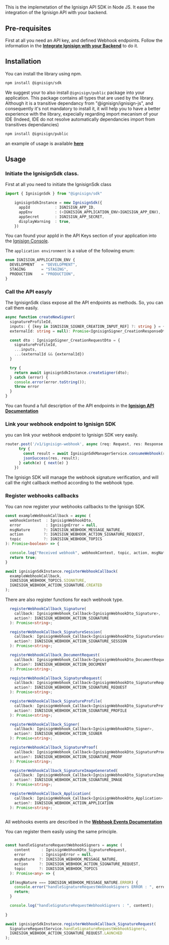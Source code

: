 #

This is the implemetation of the Ignisign API SDK in Node JS. It ease the integration of the Ignisign API with your backend.

## Pre-requisites

First at all you need an API key, and defined Webhook endpoints. 
Follow the information in the **[Integrate Ignisign with your Backend](https://doc.ignisign.io/#tag/Integrate-Ignisign-with-your-Backend)** to do it.

## Installation

You can install the library using npm.

```bash
npm install @ignisign/sdk
```

We suggest your to also install `@ignisign/public` package into your application. This package contains all types that are used by the library.
Although it is a transitive dependancy from "@ignisign/ignisign-js", and consequently it's not mandatory to install it, it will help you to have a better experience with the library, expecially regarding import mecanism of your IDE (Indeed, IDE do not resolve automatically dependancies import from  transitives dependancies)

```bash
npm install @ignisign/public
```

an example of usage is available **[here](https://github.com/ignisign/ignisign-examples/tree/main/ignisign-node-example)**

## Usage

### Initiate the IgnisignSdk class.

First at all you need to initiate the IgnisignSdk class

```typescript
import { IgnisignSdk } from "@ignisign/sdk"

    ignisignSdkInstance = new IgnisignSdk({
      appId           : IGNISIGN_APP_ID,
      appEnv          : (<IGNISIGN_APPLICATION_ENV>IGNISIGN_APP_ENV),
      appSecret       : IGNISIGN_APP_SECRET,
      displayWarning  : true,
    })
```

You can found your appId in the API Keys section of your application into the [Ignisign Console](https://console.ignisign.io/).

The `application environment` is a value of the following enum:

```typescript
enum IGNISIGN_APPLICATION_ENV {
  DEVELOPMENT   = "DEVELOPMENT",
  STAGING       = "STAGING",
  PRODUCTION    = "PRODUCTION",
}
```

### Call the API easyly

The IgnisignSdk class expose all the API endpoints as methods.
So, you can call them easily.

```typescript
async function createNewSigner(
  signatureProfileId, 
  inputs: { [key in IGNISIGN_SIGNER_CREATION_INPUT_REF] ?: string } = {}, 
  externalId: string = null): Promise<IgnisignSigner_CreationResponseDto> {  

  const dto : IgnisignSigner_CreationRequestDto = {
    signatureProfileId,
    ...inputs,
    ...(externalId && {externalId})
  }

  try {
    return await ignisignSdkInstance.createSigner(dto);
  } catch (error) {
    console.error(error.toString());
    throw error
  }
}
```

You can found a full description of the API endpoints in the **[Ignisign API Documentation](https://doc.ignisign.io/#tag/Api-Auth)**


### Link your webhook endpoint to Ignisign SDK

you can link your webhook endpoint to Ignisign SDK very easily.

```typescript
router.post('/v1/ignisign-webhook', async (req: Request, res: Response, next: NextFunction) => {
      try {
        const result = await IgnisignSdkManagerService.consumeWebhook(req.body);
        jsonSuccess(res, result);
      } catch(e) { next(e) }
    })
```

The Ignisign SDK will manage the webhook signature verification, and will call the right callback method according to the webhook type.

### Register webhooks callbacks

You can now register your webhooks callbacks to the Ignisign SDK.

```typescript
const exampleWebhookCallback = async ( 
  webhookContext  : IgnisignWebhookDto, 
  error           : IgnisignError = null,
  msgNature      ?: IGNISIGN_WEBHOOK_MESSAGE_NATURE,
  action         ?: IGNISIGN_WEBHOOK_ACTION_SIGNATURE_REQUEST,
  topic          ?: IGNISIGN_WEBHOOK_TOPICS  
): Promise<boolean> => {

  console.log("Received webhook", webhookContext, topic, action, msgNature)
  return true;
}

await ignisignSdkInstance.registerWebhookCallback(
  exampleWebhookCallback, 
  IGNISIGN_WEBHOOK_TOPICS.SIGNATURE,
  IGNISIGN_WEBHOOK_ACTION_SIGNATURE.CREATED
);

```

There are also register functions for each webhook type.


```typescript
  registerWebhookCallback_Signature(
    callback: IgnisignWebhook_Callback<IgnisignWebhookDto_Signature>, 
    action?: IGNISIGN_WEBHOOK_ACTION_SIGNATURE
  ): Promise<string>;

  registerWebhookCallback_SignatureSession(
    callback: IgnisignWebhook_Callback<IgnisignWebhookDto_SignatureSession>, 
    action?: IGNISIGN_WEBHOOK_ACTION_SIGNATURE_SESSION
  ): Promise<string>;

  registerWebhookCallback_DocumentRequest(
    callback: IgnisignWebhook_Callback<IgnisignWebhookDto_DocumentRequest>, 
    action?: IGNISIGN_WEBHOOK_ACTION_DOCUMENT
  ): Promise<string>;

  registerWebhookCallback_SignatureRequest(
    callback: IgnisignWebhook_Callback<IgnisignWebhookDto_SignatureRequest>, 
    action?: IGNISIGN_WEBHOOK_ACTION_SIGNATURE_REQUEST
  ): Promise<string>;

  registerWebhookCallback_SignatureProfile(
    callback: IgnisignWebhook_Callback<IgnisignWebhookDto_SignatureProfile>, 
    action?: IGNISIGN_WEBHOOK_ACTION_SIGNATURE_PROFILE
  ): Promise<string>;

  registerWebhookCallback_Signer(
    callback: IgnisignWebhook_Callback<IgnisignWebhookDto_Signer>, 
    action?: IGNISIGN_WEBHOOK_ACTION_SIGNER
  ): Promise<string>;

  registerWebhookCallback_SignatureProof(
    callback: IgnisignWebhook_Callback<IgnisignWebhookDto_SignatureProof>, 
    action?: IGNISIGN_WEBHOOK_ACTION_SIGNATURE_PROOF
  ): Promise<string>;

  registerWebhookCallback_SignatureImageGenerated(
    callback: IgnisignWebhook_Callback<IgnisignWebhookDto_SignatureImage>, 
    action?: IGNISIGN_WEBHOOK_ACTION_SIGNATURE_IMAGE
  ): Promise<string>;

  registerWebhookCallback_Application(
    callback: IgnisignWebhook_Callback<IgnisignWebhookDto_Application>, 
    action?: IGNISIGN_WEBHOOK_ACTION_APPLICATION
  ): Promise<string>;
    
```

All webhooks events are described in the **[Webhook Events Documentation](https://doc.ignisign.io/#tag/Webhook-Events)**

You can register them easily using the same principle.
```typescript

const handleSignatureRequestWebhookSigners = async (
    content     : IgnisignWebhookDto_SignatureRequest,
    error       : IgnisignError = null,
    msgNature  ?: IGNISIGN_WEBHOOK_MESSAGE_NATURE,
    action     ?: IGNISIGN_WEBHOOK_ACTION_SIGNATURE_REQUEST,
    topic      ?: IGNISIGN_WEBHOOK_TOPICS
  ): Promise<any> => {

  if(msgNature === IGNISIGN_WEBHOOK_MESSAGE_NATURE.ERROR) {
    console.error("handleSignatureRequestWebhookSigners ERROR : ", error);
    return;
  }

  console.log("handleSignatureRequestWebhookSigners : ", content);
  
}

await ignisignSdkInstance.registerWebhookCallback_SignatureRequest(
  SignatureRequestService.handleSignatureRequestWebhookSigners,  
  IGNISIGN_WEBHOOK_ACTION_SIGNATURE_REQUEST.LAUNCHED
);

```



